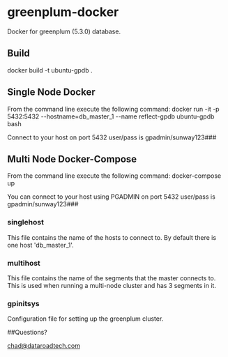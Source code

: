 # greenplum-docker
Docker for greenplum (5.3.0) database.

## Build
docker build -t ubuntu-gpdb .

## Single Node Docker

From the command line execute the following command:
docker run -it -p 5432:5432 --hostname=db_master_1  --name reflect-gpdb ubuntu-gpdb bash

Connect to your host on port 5432 user/pass is gpadmin/sunway123###


## Multi Node Docker-Compose
From the command line execute the following command: docker-compose up

You can connect to your host using PGADMIN on port 5432 user/pass is gpadmin/sunway123###



### singlehost
This file contains the name of the hosts to connect to. By default there is one host 'db_master_1'.

### multihost
This file contains the name of the segments that the master connects to. This is used when running a multi-node cluster  and has 3 segments in it.

###  gpinitsys
Configuration file for setting up the greenplum cluster.


##Questions?

chad@dataroadtech.com


